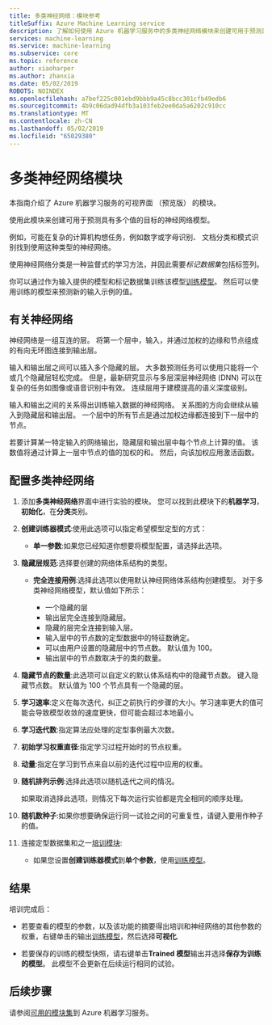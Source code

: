 ```yaml
---
title: 多类神经网络：模块参考
titleSuffix: Azure Machine Learning service
description: 了解如何使用 Azure 机器学习服务中的多类神经网络模块来创建可用于预测具有多个值的目标的神经网络模型。
services: machine-learning
ms.service: machine-learning
ms.subservice: core
ms.topic: reference
author: xiaoharper
ms.author: zhanxia
ms.date: 05/02/2019
ROBOTS: NOINDEX
ms.openlocfilehash: a7bef225c001ebd9bbb9a45c8bcc301cfb49edb6
ms.sourcegitcommit: 4b9c06dad94dfb3a103feb2ee0da5a6202c910cc
ms.translationtype: MT
ms.contentlocale: zh-CN
ms.lasthandoff: 05/02/2019
ms.locfileid: "65029380"
---
```

# <a name="multiclass-neural-network-module"></a>多类神经网络模块

本指南介绍了 Azure 机器学习服务的可视界面 （预览版） 的模块。

使用此模块来创建可用于预测具有多个值的目标的神经网络模型。 

例如，可能在复杂的计算机构想任务，例如数字或字母识别、 文档分类和模式识别找到使用这种类型的神经网络。

使用神经网络分类是一种监督式的学习方法，并因此需要*标记数据集*包括标签列。

你可以通过作为输入提供的模型和标记数据集训练该模型[训练模型](./train-model.md)。 然后可以使用训练的模型来预测新的输入示例的值。  

## <a name="about-neural-networks"></a>有关神经网络

神经网络是一组互连的层。 将第一个层中，输入，并通过加权的边缘和节点组成的有向无环图连接到输出层。

输入和输出层之间可以插入多个隐藏的层。 大多数预测任务可以使用只能将一个或几个隐藏层轻松完成。 但是，最新研究显示与多层深层神经网络 (DNN) 可以在复杂的任务如图像或语音识别中有效。 连续层用于建模提高的语义深度级别。

输入和输出之间的关系得出训练输入数据的神经网络。 关系图的方向会继续从输入到隐藏层和输出层。 一个层中的所有节点是通过加权边缘都连接到下一层中的节点。

若要计算某一特定输入的网络输出，隐藏层和输出层中每个节点上计算的值。 该数值将通过计算上一层中节点的值的加权的和。 然后，向该加权应用激活函数。

## <a name="configure-multiclass-neural-network"></a>配置多类神经网络

1. 添加**多类神经网络**界面中进行实验的模块。 您可以找到此模块下的**机器学习**，**初始化**，在**分类**类别。

2. **创建训练器模式**:使用此选项可以指定希望模型定型的方式：

    - **单一参数**:如果您已经知道你想要将模型配置，请选择此选项。

    

3. **隐藏层规范**:选择要创建的网络体系结构的类型。

    - **完全连接用例**:选择此选项以使用默认神经网络体系结构创建模型。 对于多类神经网络模型，默认值如下所示：

        - 一个隐藏的层
        - 输出层完全连接到隐藏层。
        - 隐藏的层完全连接到输入层。
        - 输入层中的节点数的定型数据中的特征数确定。
        - 可以由用户设置的隐藏层中的节点数。 默认值为 100。
        - 输出层中的节点数取决于的类的数量。
  
   

5. **隐藏节点的数量**:此选项可以自定义的默认体系结构中的隐藏节点数。 键入隐藏节点数。 默认值为 100 个节点具有一个隐藏的层。

6. **学习速率**:定义在每次迭代，纠正之前执行的步骤的大小。学习速率更大的值可能会导致模型收敛的速度更快，但可能会超过本地最小。

7. **学习迭代数**:指定算法应处理的定型事例最大次数。

8. **初始学习权重直径**:指定学习过程开始时的节点权重。

9. **动量**:指定在学习到节点来自以前的迭代过程中应用的权重。
  
11. **随机排列示例**:选择此选项以随机迭代之间的情况。

    如果取消选择此选项，则情况下每次运行实验都是完全相同的顺序处理。

12. **随机数种子**:如果你想要确保运行同一试验之间的可重复性，请键入要用作种子的值。

14. 连接定型数据集和之一[培训模块](module-reference.md): 

    - 如果您设置**创建训练器模式**到**单个参数**，使用[训练模型](train-model.md)。  
  

## <a name="results"></a>结果

培训完成后：

- 若要查看的模型的参数，以及该功能的摘要得出培训和神经网络的其他参数的权重，右键单击的输出[训练模型](./train-model.md)，然后选择**可视化**.  

- 若要保存的训练的模型快照，请右键单击**Trained 模型**输出并选择**保存为训练的模型**。 此模型不会更新在后续运行相同的试验。


## <a name="next-steps"></a>后续步骤

请参阅[可用的模块集](module-reference.md)到 Azure 机器学习服务。 